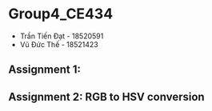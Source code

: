 # Group4_CE434
* Trần Tiến Đạt - 18520591
* Vũ Đức Thế   - 18521423
## Assignment 1: 
## Assignment 2: RGB to HSV conversion
